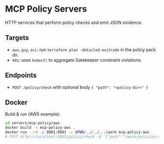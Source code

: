 
# MCP Policy Servers

HTTP services that perform policy checks and emit JSON evidence.

## Targets
- `aws`, `gcp`, `oci`: run `terraform plan -detailed-exitcode` in the policy pack dir.
- `k8s`: uses `kubectl` to aggregate Gatekeeper constraint violations.

## Endpoints
- `POST /policy/check` with optional body `{ "path": "<policy-dir>" }`

## Docker
Build & run (AWS example):
```bash
cd servers/mcp-policy/aws
docker build -t mcp-policy-aws .
docker run --rm -p 8081:8081 -v $PWD/../../..:/work mcp-policy-aws
# POST http://localhost:8081/policy/check -d '{"path":"/work/policies/aws/config"}'
```
